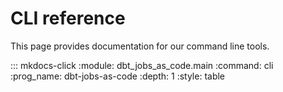 # CLI reference

This page provides documentation for our command line tools.

::: mkdocs-click
    :module: dbt_jobs_as_code.main
    :command: cli
    :prog_name: dbt-jobs-as-code
    :depth: 1
    :style: table
